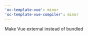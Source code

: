 ```yaml
---
'oc-template-vue': minor
'oc-template-vue-compiler': minor
---
```


Make Vue external instead of bundled
